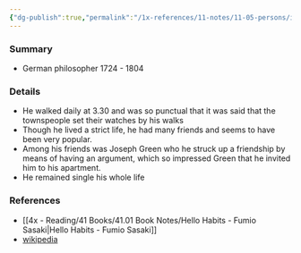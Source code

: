 ```yaml
---
{"dg-publish":true,"permalink":"/1x-references/11-notes/11-05-persons/immanuel-kant/","title":"Immanuel Kant","dgShowBacklinks":false}
---
```



### Summary
- German philosopher 1724 - 1804

### Details
- He walked daily at 3.30 and was so punctual that it was said that the townspeople set their watches by his walks
- Though he lived a strict life, he had many friends and seems to have been very popular. 
- Among his friends was Joseph Green who he struck up a friendship by means of having an argument, which so impressed Green that he invited him to his apartment.
- He remained single his whole life

### References
- [[4x - Reading/41 Books/41.01 Book Notes/Hello Habits - Fumio Sasaki\|Hello Habits - Fumio Sasaki]]
- [wikipedia](https://en.wikipedia.org/wiki/Immanuel_Kant)
